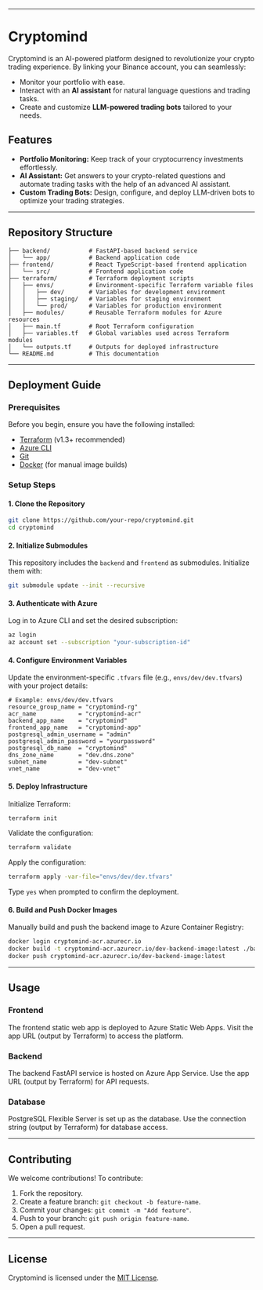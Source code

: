 
---

# **Cryptomind**

Cryptomind is an AI-powered platform designed to revolutionize your crypto trading experience. By linking your Binance account, you can seamlessly:
- Monitor your portfolio with ease.
- Interact with an **AI assistant** for natural language questions and trading tasks.
- Create and customize **LLM-powered trading bots** tailored to your needs.

## **Features**
- **Portfolio Monitoring:** Keep track of your cryptocurrency investments effortlessly.
- **AI Assistant:** Get answers to your crypto-related questions and automate trading tasks with the help of an advanced AI assistant.
- **Custom Trading Bots:** Design, configure, and deploy LLM-driven bots to optimize your trading strategies.

---

## **Repository Structure**

```plaintext
├── backend/           # FastAPI-based backend service
│   └── app/           # Backend application code
├── frontend/          # React TypeScript-based frontend application
│   └── src/           # Frontend application code
├── terraform/         # Terraform deployment scripts
│   ├── envs/          # Environment-specific Terraform variable files
│   │   ├── dev/       # Variables for development environment
│   │   ├── staging/   # Variables for staging environment
│   │   └── prod/      # Variables for production environment
│   ├── modules/       # Reusable Terraform modules for Azure resources
│   ├── main.tf        # Root Terraform configuration
│   ├── variables.tf   # Global variables used across Terraform modules
│   └── outputs.tf     # Outputs for deployed infrastructure
└── README.md          # This documentation
```

---

## **Deployment Guide**

### **Prerequisites**
Before you begin, ensure you have the following installed:
- [Terraform](https://www.terraform.io/downloads) (v1.3+ recommended)
- [Azure CLI](https://learn.microsoft.com/en-us/cli/azure/install-azure-cli)
- [Git](https://git-scm.com/)
- [Docker](https://www.docker.com/) (for manual image builds)

### **Setup Steps**

#### **1. Clone the Repository**
```bash
git clone https://github.com/your-repo/cryptomind.git
cd cryptomind
```

#### **2. Initialize Submodules**
This repository includes the `backend` and `frontend` as submodules. Initialize them with:
```bash
git submodule update --init --recursive
```

#### **3. Authenticate with Azure**
Log in to Azure CLI and set the desired subscription:
```bash
az login
az account set --subscription "your-subscription-id"
```

#### **4. Configure Environment Variables**
Update the environment-specific `.tfvars` file (e.g., `envs/dev/dev.tfvars`) with your project details:
```plaintext
# Example: envs/dev/dev.tfvars
resource_group_name = "cryptomind-rg"
acr_name            = "cryptomind-acr"
backend_app_name    = "cryptomind"
frontend_app_name   = "cryptomind-app"
postgresql_admin_username = "admin"
postgresql_admin_password = "yourpassword"
postgresql_db_name  = "cryptomind"
dns_zone_name       = "dev.dns.zone"
subnet_name         = "dev-subnet"
vnet_name           = "dev-vnet"
```

#### **5. Deploy Infrastructure**
Initialize Terraform:
```bash
terraform init
```

Validate the configuration:
```bash
terraform validate
```

Apply the configuration:
```bash
terraform apply -var-file="envs/dev/dev.tfvars"
```
Type `yes` when prompted to confirm the deployment.

#### **6. Build and Push Docker Images**
Manually build and push the backend image to Azure Container Registry:
```bash
docker login cryptomind-acr.azurecr.io
docker build -t cryptomind-acr.azurecr.io/dev-backend-image:latest ./backend/app
docker push cryptomind-acr.azurecr.io/dev-backend-image:latest
```

---

## **Usage**

### **Frontend**
The frontend static web app is deployed to Azure Static Web Apps. Visit the app URL (output by Terraform) to access the platform.

### **Backend**
The backend FastAPI service is hosted on Azure App Service. Use the app URL (output by Terraform) for API requests.

### **Database**
PostgreSQL Flexible Server is set up as the database. Use the connection string (output by Terraform) for database access.

---

## **Contributing**
We welcome contributions! To contribute:
1. Fork the repository.
2. Create a feature branch: `git checkout -b feature-name`.
3. Commit your changes: `git commit -m "Add feature"`.
4. Push to your branch: `git push origin feature-name`.
5. Open a pull request.

---

## **License**
Cryptomind is licensed under the [MIT License](./LICENSE).
